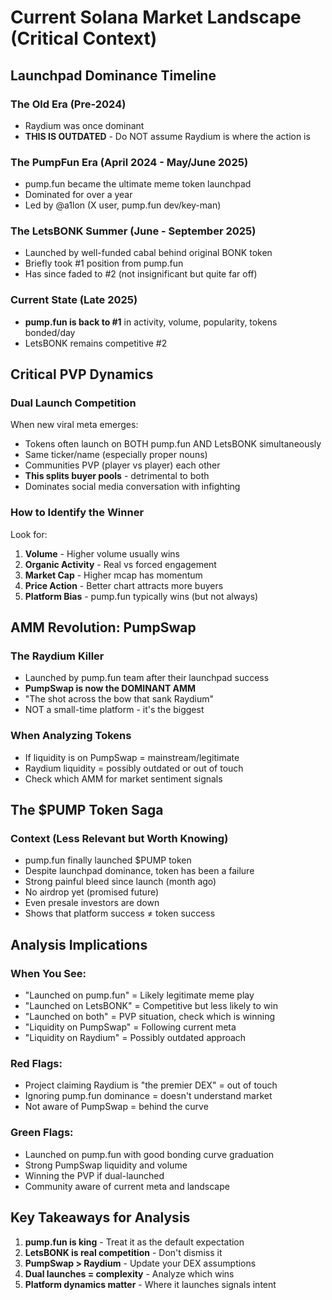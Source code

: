 # Current Solana Market Landscape (Critical Context)

## Launchpad Dominance Timeline

### The Old Era (Pre-2024)
- Raydium was once dominant
- **THIS IS OUTDATED** - Do NOT assume Raydium is where the action is

### The PumpFun Era (April 2024 - May/June 2025)
- pump.fun became the ultimate meme token launchpad
- Dominated for over a year
- Led by @a1lon (X user, pump.fun dev/key-man)

### The LetsBONK Summer (June - September 2025)
- Launched by well-funded cabal behind original BONK token
- Briefly took #1 position from pump.fun
- Has since faded to #2 (not insignificant but quite far off)

### Current State (Late 2025)
- **pump.fun is back to #1** in activity, volume, popularity, tokens bonded/day
- LetsBONK remains competitive #2

## Critical PVP Dynamics

### Dual Launch Competition
When new viral meta emerges:
- Tokens often launch on BOTH pump.fun AND LetsBONK simultaneously
- Same ticker/name (especially proper nouns)
- Communities PVP (player vs player) each other
- **This splits buyer pools** - detrimental to both
- Dominates social media conversation with infighting

### How to Identify the Winner
Look for:
1. **Volume** - Higher volume usually wins
2. **Organic Activity** - Real vs forced engagement
3. **Market Cap** - Higher mcap has momentum
4. **Price Action** - Better chart attracts more buyers
5. **Platform Bias** - pump.fun typically wins (but not always)

## AMM Revolution: PumpSwap

### The Raydium Killer
- Launched by pump.fun team after their launchpad success
- **PumpSwap is now the DOMINANT AMM**
- "The shot across the bow that sank Raydium"
- NOT a small-time platform - it's the biggest

### When Analyzing Tokens
- If liquidity is on PumpSwap = mainstream/legitimate
- Raydium liquidity = possibly outdated or out of touch
- Check which AMM for market sentiment signals

## The $PUMP Token Saga

### Context (Less Relevant but Worth Knowing)
- pump.fun finally launched $PUMP token
- Despite launchpad dominance, token has been a failure
- Strong painful bleed since launch (month ago)
- No airdrop yet (promised future)
- Even presale investors are down
- Shows that platform success ≠ token success

## Analysis Implications

### When You See:
- "Launched on pump.fun" = Likely legitimate meme play
- "Launched on LetsBONK" = Competitive but less likely to win
- "Launched on both" = PVP situation, check which is winning
- "Liquidity on PumpSwap" = Following current meta
- "Liquidity on Raydium" = Possibly outdated approach

### Red Flags:
- Project claiming Raydium is "the premier DEX" = out of touch
- Ignoring pump.fun dominance = doesn't understand market
- Not aware of PumpSwap = behind the curve

### Green Flags:
- Launched on pump.fun with good bonding curve graduation
- Strong PumpSwap liquidity and volume
- Winning the PVP if dual-launched
- Community aware of current meta and landscape

## Key Takeaways for Analysis

1. **pump.fun is king** - Treat it as the default expectation
2. **LetsBONK is real competition** - Don't dismiss it
3. **PumpSwap > Raydium** - Update your DEX assumptions
4. **Dual launches = complexity** - Analyze which wins
5. **Platform dynamics matter** - Where it launches signals intent